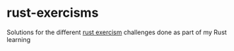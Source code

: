 # rust-exercisms

Solutions for the different [rust exercism](https://exercism.org/tracks/rust/exercises) challenges done as part of
my Rust learning
